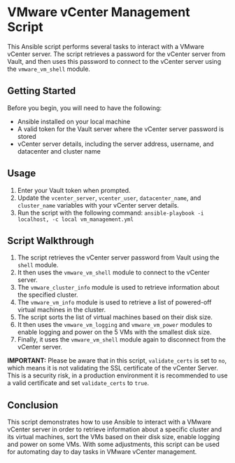 # VMware vCenter Management Script

This Ansible script performs several tasks to interact with a VMware vCenter server. The script retrieves a password for the vCenter server from Vault, and then uses this password to connect to the vCenter server using the `vmware_vm_shell` module.

## Getting Started

Before you begin, you will need to have the following:
- Ansible installed on your local machine
- A valid token for the Vault server where the vCenter server password is stored
- vCenter server details, including the server address, username, and datacenter and cluster name

## Usage

1. Enter your Vault token when prompted.
2. Update the `vcenter_server`, `vcenter_user`, `datacenter_name`, and `cluster_name` variables with your vCenter server details.
3. Run the script with the following command: `ansible-playbook -i localhost, -c local vm_management.yml`

## Script Walkthrough

1. The script retrieves the vCenter server password from Vault using the `shell` module.
2. It then uses the `vmware_vm_shell` module to connect to the vCenter server.
3. The `vmware_cluster_info` module is used to retrieve information about the specified cluster.
4. The `vmware_vm_info` module is used to retrieve a list of powered-off virtual machines in the cluster.
5. The script sorts the list of virtual machines based on their disk size.
6. It then uses the `vmware_vm_logging` and `vmware_vm_power` modules to enable logging and power on the 5 VMs with the smallest disk size.
7. Finally, it uses the `vmware_vm_shell` module again to disconnect from the vCenter server.

**IMPORTANT:** Please be aware that in this script, `validate_certs` is set to `no`, which means it is not validating the SSL certificate of the vCenter Server. This is a security risk, in a production environment it is recommended to use a valid certificate and set `validate_certs` to `true`.

## Conclusion

This script demonstrates how to use Ansible to interact with a VMware vCenter server in order to retrieve information about a specific cluster and its virtual machines, sort the VMs based on their disk size, enable logging and power on some VMs. With some adjustments, this script can be used for automating day to day tasks in VMware vCenter management.
